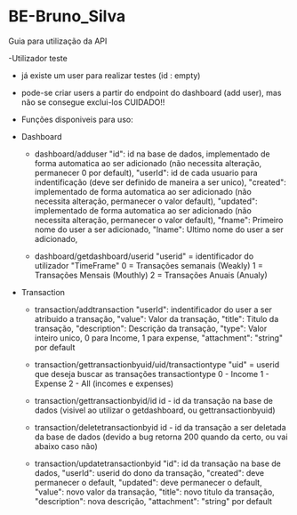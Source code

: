 # BE-Bruno_Silva

Guia para utilização da API 

-Utilizador teste
  - já existe um user para realizar testes (id : empty)
  - pode-se criar users a partir do endpoint do dashboard (add user), mas não se consegue exclui-los CUIDADO!!


- Funções disponiveis para uso:

- Dashboard
  - dashboard/adduser 
  "id": id na base de dados, implementado de forma automatica ao ser adicionado (não necessita alteração, permanecer 0 por default),
  "userId": id de cada usuario para indentificação (deve ser definido de maneira a ser unico),
  "created": implementado de forma automatica ao ser adicionado (não necessita alteração, permanecer o valor default),
  "updated": implementado de forma automatica ao ser adicionado (não necessita alteração, permanecer o valor default),
  "fname": Primeiro nome do user a ser adicionado,
  "lname": Ultimo nome do user a ser adicionado,
    
  - dashboard/getdashboard/userid
    "userid" = identificador do utilizador
    "TimeFrame" 
       0 = Transações semanais (Weakly)
       1 = Transações Mensais (Mouthly)
       2 = Transações Anuais (Anualy)
       
       
- Transaction
  - transaction/addtransaction
  "userId": indentificador do user a ser atribuido a transação,
  "value": Valor da transação,
  "title": Titulo da transação,
  "description": Descrição da transação,
  "type": Valor inteiro unico, 0 para Income, 1 para expense,
  "attachment": "string" por default
       
  - transaction/gettransactionbyuid/uid/transactiontype
     "uid" =  userid que deseja buscar as transações
     transactiontype
       0 - Income
       1 - Expense
       2 - All (incomes e expenses)
       
  - transaction/gettransactionbyid/id
     id - id da transação na base de dados (visivel ao utilizar o getdashboard, ou gettransactionbyuid)
     
  - transaction/deletetransactionbyid
     id - id da transação a ser deletada da base de dados (devido a bug retorna  200 quando da certo, ou vai abaixo caso não)   
     
  - transaction/updatetransactionbyid
    "id": id da transação na base de dados,
    "userId": userid do dono da transação,
    "created": deve permanecer o default,
    "updated": deve permanecer o default,
    "value": novo valor da transação,
    "title": novo titulo da transação,
    "description": nova descrição,
    "attachment": "string" por default
     
